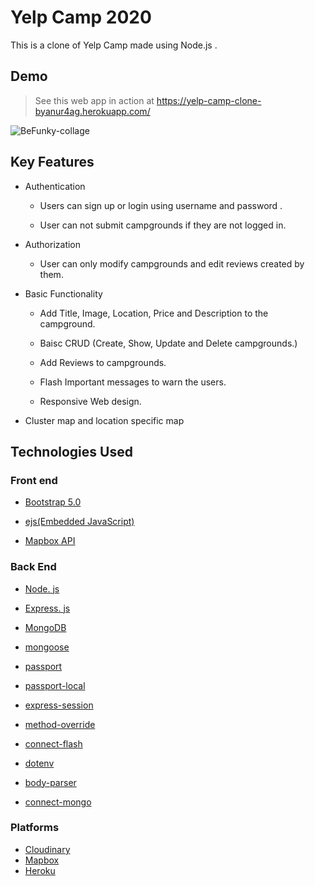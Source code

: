 # Yelp Camp 2020
This is a clone of Yelp Camp made using Node.js .

## Demo 
> See this web app in action at  https://yelp-camp-clone-byanur4ag.herokuapp.com/

![BeFunky-collage](https://user-images.githubusercontent.com/71564387/103482330-420f4780-4e06-11eb-9dd8-996e40e88814.jpg)


## Key Features

* Authentication
  
  * Users can sign up or login using username and password .
  
  * User can not submit campgrounds if they are not logged in.

* Authorization 
 
  * User can only modify campgrounds and edit reviews created by them.
  
* Basic Functionality

  * Add Title, Image, Location, Price and Description to the campground.

  * Baisc CRUD (Create, Show, Update and Delete campgrounds.)

  * Add Reviews to campgrounds.

  * Flash Important messages to warn the users.

  * Responsive Web design.
  
* Cluster map and location specific map

## Technologies Used 

### Front end

* [Bootstrap 5.0](https://getbootstrap.com)

* [ejs(Embedded JavaScript)](https://ejs.co/)
* [Mapbox API](https://www.mapbox.com/)

### Back End

* [Node. js](https://nodejs.org)

* [Express. js](https://expressjs.com)

* [MongoDB](https://www.mongodb.com/)

* [mongoose](http://mongoosejs.com/)

* [passport](http://www.passportjs.org/)

* [passport-local](https://github.com/jaredhanson/passport-local#passport-local)

* [express-session](https://github.com/expressjs/session#express-session)

* [method-override](https://github.com/expressjs/method-override#method-override)

* [connect-flash](https://github.com/jaredhanson/connect-flash#connect-flash)

* [dotenv](https://www.npmjs.com/package/dotenv)

* [body-parser](https://www.npmjs.com/package/body-parser)

* [connect-mongo](https://www.npmjs.com/package/connect-mongo)

### Platforms 
  * [Cloudinary](https://www.google.com/aclk?sa=L&ai=DChcSEwjJoJuxmIDuAhUXMSsKHTZ3AlsYABABGgJzZg&ae=2&sig=AOD64_21YYdbRw1xRu-FBLf00SrLbHRsFA&q&adurl&ved=2ahUKEwjM5pKxmIDuAhXCpOkKHSciCeEQ0Qx6BAgdEAE)
  * [Mapbox](https://www.mapbox.com/)
  * [Heroku](https://www.heroku.com/)
